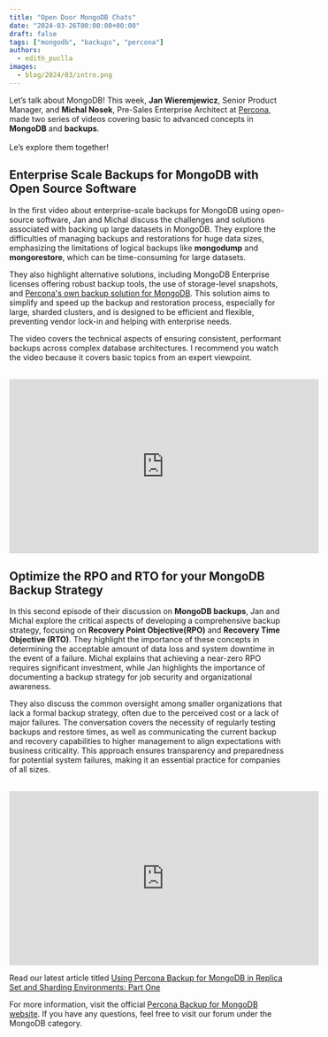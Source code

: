```yaml
---
title: "Open Door MongoDB Chats"
date: "2024-03-26T00:00:00+00:00"
draft: false
tags: ["mongodb", "backups", "percona"]
authors:
  - edith_puclla
images:
  - blog/2024/03/intro.png
---
```


Let’s talk about MongoDB!
This week, **Jan Wieremjewicz**, Senior Product Manager, and **Michal Nosek**, Pre-Sales Enterprise Architect at [Percona](https://www.percona.com/), made two series of videos covering basic to advanced concepts in **MongoDB** and **backups**.
<br />
<br />
Le’s explore them together!

## Enterprise Scale Backups for MongoDB with Open Source Software

In the first video about enterprise-scale backups for MongoDB using open-source software, Jan and Michal discuss the challenges and solutions associated with backing up large datasets in MongoDB. They explore the difficulties of managing backups and restorations for huge data sizes, emphasizing the limitations of logical backups like **mongodump** and **mongorestore**, which can be time-consuming for large datasets.

They also highlight alternative solutions, including MongoDB Enterprise licenses offering robust backup tools, the use of storage-level snapshots, and [Percona's own backup solution for MongoDB](https://docs.percona.com/percona-backup-mongodb/index.html). This solution aims to simplify and speed up the backup and restoration process, especially for large, sharded clusters, and is designed to be efficient and flexible, preventing vendor lock-in and helping with enterprise needs.

The video covers the technical aspects of ensuring consistent, performant backups across complex database architectures. I recommend you watch the video because it covers basic topics from an expert viewpoint.

<br />
<iframe width="560" height="315" src="https://www.youtube.com/embed/sO-43bxaf7k?si=zgjHA6otYTmhBtYp" title="YouTube video player" frameborder="0" allow="accelerometer; autoplay; clipboard-write; encrypted-media; gyroscope; picture-in-picture; web-share" referrerpolicy="strict-origin-when-cross-origin" allowfullscreen></iframe>

## Optimize the RPO and RTO for your MongoDB Backup Strategy

In this second episode of their discussion on **MongoDB backups**, Jan and Michal explore the critical aspects of developing a comprehensive backup strategy, focusing on **Recovery Point Objective(RPO)** and **Recovery Time Objective (RTO)**. They highlight the importance of these concepts in determining the acceptable amount of data loss and system downtime in the event of a failure. Michal explains that achieving a near-zero RPO requires significant investment, while Jan highlights the importance of documenting a backup strategy for job security and organizational awareness.

They also discuss the common oversight among smaller organizations that lack a formal backup strategy, often due to the perceived cost or a lack of major failures. The conversation covers the necessity of regularly testing backups and restore times, as well as communicating the current backup and recovery capabilities to higher management to align expectations with business criticality. This approach ensures transparency and preparedness for potential system failures, making it an essential practice for companies of all sizes.

<br />

<iframe width="560" height="315" src="https://www.youtube.com/embed/kAyGieor0Q0?si=KB_BGfyjNiCYe624" title="YouTube video player" frameborder="0" allow="accelerometer; autoplay; clipboard-write; encrypted-media; gyroscope; picture-in-picture; web-share" referrerpolicy="strict-origin-when-cross-origin" allowfullscreen></iframe>

Read our latest article titled [Using Percona Backup for MongoDB in Replica Set and Sharding Environments: Part One](https://www.percona.com/blog/using-percona-backup-for-mongodb-in-replica-set-and-sharding-environment-part-one/)

For more information, visit the official [Percona Backup for MongoDB website](https://www.percona.com/mongodb/software/percona-backup-for-mongodb). If you have any questions, feel free to visit our forum under the MongoDB category.
